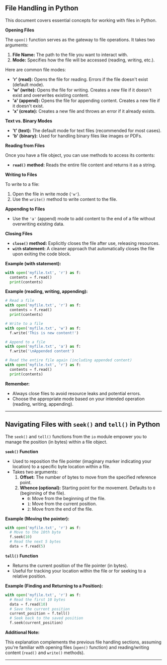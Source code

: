 


## File Handling in Python

This document covers essential concepts for working with files in Python.

**Opening Files**

The `open()` function serves as the gateway to file operations. It takes two arguments:

1. **File Name:** The path to the file you want to interact with.
2. **Mode:** Specifies how the file will be accessed (reading, writing, etc.).

Here are common file modes:

* **'r' (read):** Opens the file for reading. Errors if the file doesn't exist (default mode).
* **'w' (write):** Opens the file for writing. Creates a new file if it doesn't exist and overwrites existing content.
* **'a' (append):** Opens the file for appending content. Creates a new file if it doesn't exist.
* **'x' (create):** Creates a new file and throws an error if it already exists.

**Text vs. Binary Modes**

* **'t' (text):** The default mode for text files (recommended for most cases).
* **'b' (binary):** Used for handling binary files like images or PDFs.

**Reading from Files**

Once you have a file object, you can use methods to access its contents:

* **`read()` method:** Reads the entire file content and returns it as a string.

**Writing to Files**

To write to a file:

1. Open the file in write mode (`'w'`).
2. Use the `write()` method to write content to the file.

**Appending to Files**

* Use the `'a'` (append) mode to add content to the end of a file without overwriting existing data.

**Closing Files**

* **`close()` method:** Explicitly closes the file after use, releasing resources.
* **`with` statement:** A cleaner approach that automatically closes the file upon exiting the code block.

**Example (with statement):**

```python
with open('myfile.txt', 'r') as f:
  contents = f.read()
  print(contents)
```

**Example (reading, writing, appending):**

```python
# Read a file
with open('myfile.txt', 'r') as f:
  contents = f.read()
  print(contents)

# Write to a file
with open('myfile.txt', 'w') as f:
  f.write('This is new content!')

# Append to a file
with open('myfile.txt', 'a') as f:
  f.write('\nAppended content')

# Read the entire file again (including appended content)
with open('myfile.txt', 'r') as f:
  contents = f.read()
  print(contents)
```

**Remember:**

* Always close files to avoid resource leaks and potential errors.
* Choose the appropriate mode based on your intended operation (reading, writing, appending).


---


## Navigating Files with `seek()` and `tell()` in Python

The `seek()` and `tell()` functions from the `io` module empower you to manage the position (in bytes) within a file object.

**`seek()` Function**

- Used to reposition the file pointer (imaginary marker indicating your location) to a specific byte location within a file.
- Takes two arguments:
    1. **Offset:** The number of bytes to move from the specified reference point.
    2. **Whence (optional):** Starting point for the movement. Defaults to `0` (beginning of the file).
        - `0`: Move from the beginning of the file.
        - `1`: Move from the current position.
        - `2`: Move from the end of the file.

**Example (Moving the pointer):**

```python
with open('myfile.txt', 'r') as f:
  # Move to the 10th byte
  f.seek(10)
  # Read the next 5 bytes
  data = f.read(5)
```

**`tell()` Function**

- Returns the current position of the file pointer (in bytes).
- Useful for tracking your location within the file or for seeking to a relative position.

**Example (Finding and Returning to a Position):**

```python
with open('myfile.txt', 'r') as f:
  # Read the first 10 bytes
  data = f.read(10)
  # Save the current position
  current_position = f.tell()
  # Seek back to the saved position
  f.seek(current_position)
```

**Additional Note:**

This explanation complements the previous file handling sections, assuming you're familiar with opening files (`open()` function) and reading/writing content (`read()` and `write()` methods).

---


